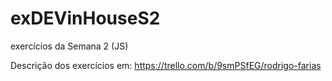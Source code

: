 # exDEVinHouseS2
exercícios da Semana 2 (JS)

Descrição dos exercícios em:
https://trello.com/b/9smPSfEG/rodrigo-farias
